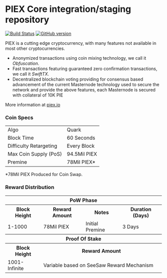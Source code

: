PIEX Core integration/staging repository
=====================================

[![Build Status](https://travis-ci.org/PIEX-Project/PIEX.svg?branch=master)](https://travis-ci.org/PIEX-Project/PIEX) [![GitHub version](https://badge.fury.io/gh/PIEX-Project%2FPIEX.svg)](https://badge.fury.io/gh/PIEX-Project%2FPIEX)

PIEX is a cutting edge cryptocurrency, with many features not available in most other cryptocurrencies.
- Anonymized transactions using coin mixing technology, we call it _Obfuscation_.
- Fast transactions featuring guaranteed zero confirmation transactions, we call it _SwiftTX_.
- Decentralized blockchain voting providing for consensus based advancement of the current Masternode
  technology used to secure the network and provide the above features, each Masternode is secured
  with collateral of 10K PIE

More information at [piex.io](http://www.piex.io)

### Coin Specs
<table>
<tr><td>Algo</td><td>Quark</td></tr>
<tr><td>Block Time</td><td>60 Seconds</td></tr>
<tr><td>Difficulty Retargeting</td><td>Every Block</td></tr>
<tr><td>Max Coin Supply (PoS)</td><td>94.5Mil PIEX</td></tr>
<tr><td>Premine</td><td>78Mil PIEX*</td></tr>
</table>

*78Mil PIEX Produced for Coin Swap.

### Reward Distribution

<table>
<th colspan=4>PoW Phase</th>
<tr><th>Block Height</th><th>Reward Amount</th><th>Notes</th><th>Duration (Days)</th></tr>
<tr><td>1-1000</td><td>78Mil PIEX</td><td>Initial Premine</td><td>3 Days</td></tr>
<tr><th colspan=4>Proof Of Stake</th></tr>
<tr><th>Block Height</th><th colspan=3>Reward Amount</th></tr>
<tr><td>1001-Infinite</td><td colspan=3>Variable based on SeeSaw Reward Mechanism</td></tr>
</table>
